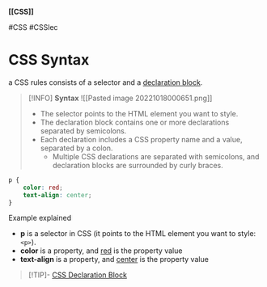 **[[CSS]]**

#CSS #CSSlec 
# CSS Syntax
a CSS rules consists of a selector and a [declaration block](CSSdeclarationblock.md).
> [!INFO] **Syntax**
> ![[Pasted image 20221018000651.png]]
>
>- The selector points to the HTML element you want to style.
>- The declaration block contains one or more declarations separated by semicolons.
>- Each declaration includes a CSS property name and a value, separated by a colon.
>	- Multiple CSS declarations are separated with semicolons, and declaration blocks are surrounded by curly braces.

```CSS
p {
	color: red;
	text-align: center;
}
```
Example explained
- **p** is a selector in CSS (it points to the HTML element you want to style: `<p>`).
- **color** is a property, and <u>red</u> is the property value
- **text-align** is a property, and <u>center</u> is the property value

>[!TIP]- [CSS Declaration Block](CSSdeclarationblock.md)